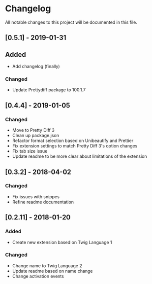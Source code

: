 # Changelog

All notable changes to this project will be documented in this file.

## [0.5.1] - 2019-01-31

## Added

- Add changelog (finally)

### Changed

- Update Prettydiff package to 100.1.7

## [0.4.4] - 2019-01-05

### Changed

- Move to Pretty Diff 3
- Clean up package.json
- Refactor format selection based on Unibeautify and Prettier
- Fix extension settings to match Pretty Diff 3's option changes
- Fix tab size issue
- Update readme to be more clear about limitations of the extension

## [0.3.2] - 2018-04-02

### Changed

- Fix issues with snippes
- Refine readme documentation

## [0.2.11] - 2018-01-20

### Added

- Create new extension based on Twig Language 1

### Changed

- Change name to Twig Language 2
- Update readme based on name change
- Change activation events
